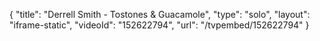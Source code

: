{
    "title": "Derrell Smith - Tostones & Guacamole",
    "type": "solo",
    "layout": "iframe-static",
    "videoId": "152622794",
    "url": "\/tvpembed\/152622794"
}